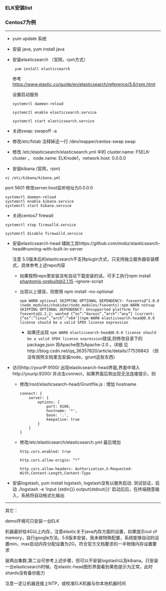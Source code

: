 ### ELK安装list

### Centos7为例

----------

* yum update 系统

* 安装 java, yum install java

* 安装elasticsearch （官网，rpm方式）

  `` yum install elasticsearch`` 

  参考 https://www.elastic.co/guide/en/elasticsearch/reference/5.6/rpm.html   

  设置启动服务  

  ```systemctl daemon-reload  
  systemctl daemon-reload  

  systemctl enable elasticsearch.service  

  systemctl start elasticsearch.service

  ```

* 关闭swap: swapoff -a

* 修改/etc/fstab  注释掉这一行 /dev/mapper/centos-swap swap

* 修改 /etc/elasticsearch/elasticsearch.yml 中的 cluster.name: F5ELK-cluster ， node.name: ELKnode1，network.host: 0.0.0.0

*  安装kibana (官网，rpm)  

  ```
  vi /etc/kibana/kibana.yml 
  ```

   port 5601 修改server.host监听地址为0.0.0.0   

  ```
  systemctl daemon-reload  
  systemctl enable kibana.service  
  systemctl start kibana.service
  ```

*  关闭centos7 firewall

  ```
  systemctl stop firewalld.service 

  systemctl disable firewalld.service 

  ```

* 安装elasticsearch-head 辅助工具https://github.com/mobz/elasticsearch-head#running-with-built-in-server

  注意 5.0版本后的elasticsearch不支持plugin方式，只支持独立服务器安装模式，具体参考上述repo内容

  * 如果按照repo里安装没有自动下载安装的话，可手工执行npm install phantomjs-prebuilt@2.1.15 –ignore-script

  * 出现以上错误，则使用 npm install –no-optional

    ```
    npm WARN optional SKIPPING OPTIONAL DEPENDENCY: fsevents@^1.0.0 (node_modules/chokidar/node_modules/fsevents):npm WARN notsup SKIPPING OPTIONAL DEPENDENCY: Unsupported platform for fsevents@1.1.2: wanted {“os”:”darwin”,”arch”:”any”} (current: {“os”:”linux”,”arch”:”x64″})npm WARN elasticsearch-head@0.0.0 license should be a valid SPDX license expression
    ```

    * 如果还出现 ```npm WARN elasticsearch-head@0.0.0 license should be a valid SPDX license expression```错误,则修改目录下的package.json  将Apache改为Apache-2.0 。详细 见http://blog.csdn.net/qq_36357820/article/details/77539843  （但没有按照文档里去安装node，grunt这些东西）

* 访问http://yourIP:9100/   出现elasticsearch-head界面,界面中填入 http://yourip:9200/ 并点击connect，如果界面后侧出现无法连接提示，则

  * 修改/root/elasticsearch-head/Gruntfile.js   : 增加 hostname

    ```
    connect: {
        server: {
            options: {
                port: 9100,
                hostname: '*',
                base: '.',
                keepalive: true
            }
        }
    }
    ```


  * 修改/etc/elasticsearch/elasticsearch.yml 最后增加

    ```
    http.cors.enabled: true

    http.cors.allow-origin: “*”

    http.cors.allow-headers: Authorization,X-Requested-With,Content-Length,Content-Type
    ```

* 安装logstash,  yum install logstash, logstash没有以服务启动. 测试验证，启动 ./logstash -e ‘input {stdin{}} output{stdout{}}’  启动后后，在终端随意输入，系统将自动格式化输出

----

其它：

demo环境可只安装一台ELK

机器最好给4G以上内存，注意elastic关于java内存方面的设置，如果提示out of memory，自行google方法。5.6版本安装，我未做特殊配置，系统能够自动的设置min，max启动内存分配设置为2G，符合官方文档要求的一半物理内存设置要求

装两台集群,第二台可参考上述步骤，但可以不安装logstash以及kibana。只安装一台elasticsearch时候，在elastic-head图形界面看到黄色提示为正常，此时shards没有备份能力

注意一定让机器连接上NTP，或校准ELK机器与你本地机器时间



